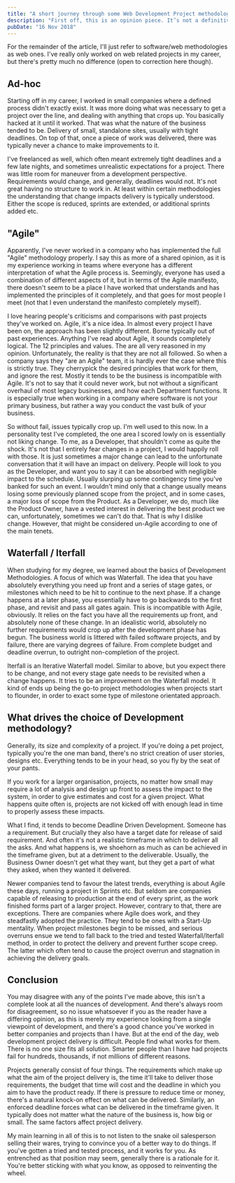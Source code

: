 ```yaml
---
title: "A short journey through some Web Development Project methodologies"
description: "First off, this is an opinion piece. It’s not a definitive critique of all development processes, it is merely representative of my experience to-date with the different theories surrounding software/web development."
pubDate: "16 Nov 2018"
---
```


For the remainder of the article, I'll just refer to software/web methodologies as web ones. I've really only worked on web related projects in my career, but there's pretty much no difference (open to correction here though).

## Ad-hoc

Starting off in my career, I worked in small companies where a defined process didn't exactly exist. It was more doing what was necessary to get a project over the line, and dealing with anything that crops up. You basically hacked at it until it worked. That was what the nature of the business tended to be. Delivery of small, standalone sites, usually with tight deadlines. On top of that, once a piece of work was delivered, there was typically never a chance to make improvements to it.

I've freelanced as well, which often meant extremely tight deadlines and a few late nights, and sometimes unrealistic expectations for a project. There was little room for maneuver from a development perspective. Requirements would change, and generally, deadlines would not. It's not great having no structure to work in. At least within certain methodologies the understanding that change impacts delivery is typically understood. Either the scope is reduced, sprints are extended, or additional sprints added etc.

## "Agile"

Apparently, I've never worked in a company who has implemented the full "Agile" methodology properly. I say this as more of a shared opinion, as it is my experience working in teams where everyone has a different interpretation of what the Agile process is. Seemingly, everyone has used a combination of different aspects of it, but in terms of the Agile manifesto, there doesn't seem to be a place I have worked that understands and has implemented the principles of it completely, and that goes for most people I meet (not that I even understand the manifesto completely myself).

I love hearing people's criticisms and comparisons with past projects they've worked on. Agile, it's a nice idea. In almost every project I have been on, the approach has been slightly different. Borne typically out of past experiences. Anything I've read about Agile, it sounds completely logical. The 12 principles and values. The are all very reasoned in my opinion. Unfortunately, the reality is that they are not all followed. So when a company says they "are an Agile" team, it is hardly ever the case where this is strictly true. They cherrypick the desired principles that work for them, and ignore the rest. Mostly it tends to be the business is incompatible with Agile. It's not to say that it could never work, but not without a significant overhaul of most legacy businesses, and how each Department functions. It is especially true when working in a company where software is not your primary business, but rather a way you conduct the vast bulk of your business.

So without fail, issues typically crop up. I'm well used to this now. In a personality test I've completed, the one area I scored lowly on is essentially not liking change. To me, as a Developer, that shouldn't come as quite the shock. It's not that I entirely fear changes in a project, I would happily roll with those. It is just sometimes a major change can lead to the unfortunate conversation that it will have an impact on delivery. People will look to you as the Developer, and want you to say it can be absorbed with negligible impact to the schedule. Usually slurping up some contingency time you've banked for such an event. I wouldn't mind only that a change usually means losing some previously planned scope from the project, and in some cases, a major loss of scope from the Product. As a Developer, we do, much like the Product Owner, have a vested interest in delivering the best product we can, unfortunately, sometimes we can't do that. That is why I dislike change. However, that might be considered un-Agile according to one of the main tenets.

## Waterfall / Iterfall

When studying for my degree, we learned about the basics of Development Methodologies. A focus of which was Waterfall. The idea that you have absolutely everything you need up front and a series of stage gates, or milestones which need to be hit to continue to the next phase. If a change happens at a later phase, you essentially have to go backwards to the first phase, and revisit and pass all gates again. This is incompatible with Agile, obviously. It relies on the fact you have all the requirements up front, and absolutely none of these change. In an idealistic world, absolutely no further requirements would crop up after the development phase has begun. The business world is littered with failed software projects, and by failure, there are varying degrees of failure. From complete budget and deadline overrun, to outright non-completion of the project.

Iterfall is an Iterative Waterfall model. Similar to above, but you expect there to be change, and not every stage gate needs to be revisited when a change happens. It tries to be an improvement on the Waterfall model. It kind of ends up being the go-to project methodologies when projects start to flounder, in order to exact some type of milestone orientated approach.

## What drives the choice of Development methodology?

Generally, its size and complexity of a project. If you're doing a pet project, typically you're the one man band, there's no strict creation of user stories, designs etc. Everything tends to be in your head, so you fly by the seat of your pants.

If you work for a larger organisation, projects, no matter how small may require a lot of analysis and design up front to assess the impact to the system, in order to give estimates and cost for a given project. What happens quite often is, projects are not kicked off with enough lead in time to properly assess these impacts.

What I find, it tends to become Deadline Driven Development. Someone has a requirement. But crucially they also have a target date for release of said requirement. And often it's not a realistic timeframe in which to deliver all the asks. And what happens is, we shoehorn as much as can be achieved in the timeframe given, but at a detriment to the deliverable. Usually, the Business Owner doesn't get what they want, but they get a part of what they asked, when they wanted it delivered.

Newer companies tend to favour the latest trends, everything is about Agile these days, running a project in Sprints etc. But seldom are companies capable of releasing to production at the end of every sprint, as the work finished forms part of a larger project. However, contrary to that, there are exceptions. There are companies where Agile does work, and they steadfastly adopted the practice. They tend to be ones with a Start-Up mentality. When project milestones begin to be missed, and serious overruns ensue we tend to fall back to the tried and tested Waterfall/Iterfall method, in order to protect the delivery and prevent further scope creep. The latter which often tend to cause the project overrun and stagnation in achieving the delivery goals.

## Conclusion

You may disagree with any of the points I've made above, this isn't a complete look at all the nuances of development. And there's always room for disagreement, so no issue whatsoever if you as the reader have a differing opinion, as this is merely my experience looking from a single viewpoint of development, and there's a good chance you've worked in better companies and projects than I have. But at the end of the day, web development project delivery is difficult. People find what works for them. There is no one size fits all solution. Smarter people than I have had projects fail for hundreds, thousands, if not millions of different reasons.

Projects generally consist of four things. The requirements which make up what the aim of the project delivery is, the time it'll take to deliver those requirements, the budget that time will cost and the deadline in which you aim to have the product ready. If there is pressure to reduce time or money, there's a natural knock-on effect on what can be delivered. Similarly, an enforced deadline forces what can be delivered in the timeframe given. It typically does not matter what the nature of the business is, how big or small. The same factors affect project delivery.

My main learning in all of this is to not listen to the snake oil salesperson selling their wares, trying to convince you of a better way to do things. If you've gotten a tried and tested process, and it works for you. As entrenched as that position may seem, generally there is a rationale for it. You're better sticking with what you know, as opposed to reinventing the wheel.
